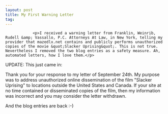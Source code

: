 ```yaml
---
layout: post
title: My First Warning Letter
tag: 
---
```



                <p>I received a warning letter from Franklin, Weinrib, Rudell &amp; Vassallo, P.C. Attorneys At Law, in New York, telling my provider that mazedlx.net contains and publicly performs unauthorized copies of the movie &quot;Slacker Uprising&quot;. This is not true. Nevertheless I removed the two blog entries as a safety measure. Ah, automated letters, how I love them.</p>
<p>UPDATE: This just came in:</p>
<p class="important">Thank you for your response to my letter of September 24th.
My purpose was to address unauthorized online dissemination of the film "Slacker Uprising" to locations outside the United States and Canada.
If your site at no time contained or disseminated copies of the film, then my information was incorrect and you may consider the letter withdrawn.

And the blog entries are back :-)
            
